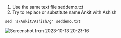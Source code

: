 1) Use the same text file seddemo.txt
2) Try to replace or substitute name Ankit with Ashish

```
sed 's/Ankit/Ashish/g' seddemo.txt
```

![Screenshot from 2023-10-13 20-23-16](https://github.com/Sharath15eUR/YuvaAdhithyanG/assets/76591922/e54a2d9a-ba1a-4370-b51a-a2fb38247878)
